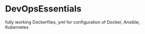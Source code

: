 # DevOpsEssentials

fully working Dockerfiles, yml for configuration of Docker, Ansible, Kubernetes

